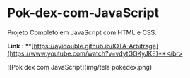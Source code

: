 # Pok-dex-com-JavaScript
Projeto Completo em JavaScript com HTML e CSS.

**Link** : **[https://ayidouble.github.io/IOTA-Arbitrage](https://www.youtube.com/watch?v=vdytGGKyJKE)**</br>

![Pok dex com JavaScript](img/tela pokédex.png)

